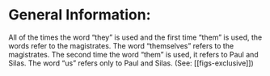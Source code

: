 # General Information:

All of the times the word “they” is used and the first time “them” is used, the words refer to the magistrates. The word “themselves” refers to the magistrates. The second time the word “them” is used, it refers to Paul and Silas. The word “us” refers only to Paul and Silas. (See: [[figs-exclusive]])